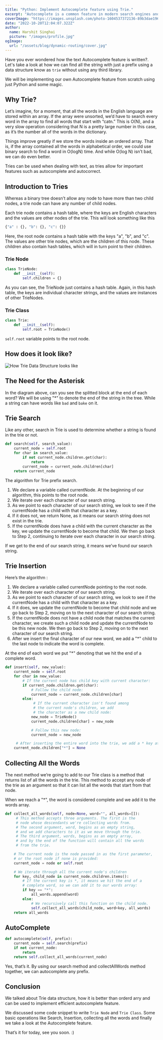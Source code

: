 ```yaml
---
title: "Python: Implement Autocomplete feature using Trie."
excerpt: "Autocomplete is a common feature in modern search engines and applications, which provides suggestions and predictions as the user types in a query or keyword. In this article, we will explore how to implement an autocomplete feature using Python and a data structure called a Trie."
coverImage: "https://images.unsplash.com/photo-1604537372136-89b3dae196e3?ixlib=rb-1.2.1&ixid=MnwxMjA3fDF8MHxwaG90by1wYWdlfHx8fGVufDB8fHx8&auto=format&fit=crop&w=869&q=80"
date: "2022-10-20T12:04:07.322Z"
author:
  name: Harshit Singhai
  picture: "/images/profile.jpg"
ogImage:
  url: "/assets/blog/dynamic-routing/cover.jpg"
---
```


Have you ever wondered how the text Autocomplete feature is written?. Let's take a look at how we can find all the string with just a prefix using a data structure know as `trie` without using any third library.

We will be implementing our own Autocomplete feature from scratch using just Python and some magic.

## Why Trie?

Let’s imagine, for a moment, that all the words in the English language are stored within an array. If the array were unsorted, we’d have to search every word in the array to find all words that start with “catn.” This is O(N), and a very slow operation considering that N is a pretty large number in this case, as it’s the number all of the words in the dictionary.

Things improve greatly if we store the words inside an ordered array. That is, if the array contained all the words in alphabetical order, we could use binary search to find a word in O(logN) time. And while O(log N) isn’t bad, we can do even better.

Tries can be used when dealing with text, as tries allow for important features such as autocomplete and autocorrect.

## Introduction to Tries

Whereas a binary tree doesn’t allow any node to have more than two child nodes, a trie node can have any number of child nodes.

Each trie node contains a hash table, where the keys are English characters and the values are other nodes of the trie. This will look something like this

```python
{"a" : {}, "b": {}, "c": {}}
```

Here, the root node contains a hash table with the keys "a", "b", and "c". The values are other trie nodes, which are the children of this node. These children also contain hash tables, which will in turn point to their children.

### Trie Node

```python
class TrieNode:
    def __init__(self):
        self.children = {}
```

As you can see, the TrieNode just contains a hash table. Again, in this hash table, the keys are individual character strings, and the values are instances of other TrieNodes.

### Trie Class

```python
class Trie:
    def __init__(self):
        self.root = TrieNode()
```

`self.root` variable points to the root node.

## How does it look like?

![How Trie Data Structure looks like](https://tessil.github.io/images/hat-trie/trie.png)

## The Need for the Asterisk

In the diagram above, can you see the splitted block at the end of each word? We will be using "\*" to denote the end of the string in the tree. While a string can have words like `bad` and `bake` on it.

## Trie Search

Like any other, search in Trie is used to determine whether a string is found in the trie or not.

```python
def search(self, search_value):
    current_node = self.root
    for char in search_value:
        if not current_node.children.get(char):
            return
        current_node = current_node.children[char]
    return current_node

```

The algorithm for Trie prefix search.

1. We declare a variable called currentNode. At the beginning of our algorithm, this points to the root node.
2. We iterate over each character of our search string.
3. As we point to each character of our search string, we look to see if the currentNode has a child with that character as a key.
4. If it does not, we return None, as it means our search string does not exist in the trie.
5. If the currentNode does have a child with the current character as the key, we update the currentNode to become that child. We then go back to Step 2, continuing to iterate over each character in our search string.

If we get to the end of our search string, it means we’ve found our search string.

## Trie Insertion

Here’s the algorithm :

1. We declare a variable called currentNode pointing to the root node.
2. We iterate over each character of our search string.
3. As we point to each character of our search string, we look to see if the currentNode has a child with that character as a key.
4. If it does, we update the currentNode to become that child node and we go back to Step 2, moving on to the next character of our search string.
5. If the currentNode does not have a child node that matches the current character, we create such a child node and update the currentNode to be this new node. We then go back to Step 2, moving on to the next character of our search string.
6. After we insert the final character of our new word, we add a "\*" child to the last node to indicate the word is complete.

At the end of each word we put "\*" denoting that we hit the end of a complete word.

```python
def insert(self, new_value):
    current_node = self.root
    for char in new_value:
        # If the current node has child key with current character:
        if current_node.children.get(char):
            # Follow the child node:
            current_node = current_node.children[char]
        else:
             ​# If the current character isn't found among​
    ​ 	      ​# the current node's children, we add​
​ 	          ​# the character as a new child node:
            new_node = TrieNode()
            current_node.children[char] = new_node

            ​# Follow this new node:
            current_node = new_node

     ​# After inserting the entire word into the trie,​ we add a * key at the end:
    current_node.children["*"] = None
```

## Collecting All the Words

The next method we’re going to add to our Trie class is a method that returns list of all the words in the trie. This method to accept any node of the trie as an argument so that it can list all the words that start from that node.

When we reach a "\*", the word is considered complete and we add it to the words array.

```python
def collect_all_words(self, node=None, word="", all_words=[]):
    ​ # This method accepts three arguments. The first is the​
​ 	  ​# node whose descendants we're collecting words from.​
​ 	  ​# The second argument, word, begins as an empty string,​
​ 	  ​# and we add characters to it as we move through the trie.​
​ 	  ​# The third argument, words, begins as an empty array,​
​ 	  ​# and by the end of the function will contain all the words​
​ 	  ​# from the trie.

    # The current node is the node passed in as the first parameter,​
​ 	 ​# or the root node if none is provided:
    current_node = node or self.root

    ​# We iterate through all the current node's children
    for key, child_node in current_node.children.items():
        ​# If the current key is *, it means we hit the end of a​
    ​ 	 ​# complete word, so we can add it to our words array:​
        if key == "*":
            all_words.append(word)
        else:
            ​# We recursively call this function on the child node.
            self.collect_all_words(child_node, word+key, all_words)
    return all_words
```

## AutoComplete

```python
def autocomplete(self, prefix):
    current_node = self.search(prefix)
    if not current_node:
        return
    return self.collect_all_words(current_node)
```

Yes, that’s it. By using our search method and collectAllWords method together, we can autocomplete any prefix.

## Conclusion

We talked about Trie data structure, how it is better than orderd arry and can be used to implement efficient autocomplete feature.

We discussed some code snippet to write `Trie Node` and `Trie Class`. Some basic operations like Search, Insertion, collecting all the words and finally we take a look at the Autocomplete feature.

That’s it for today, see you soon. :)
